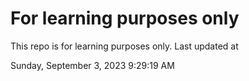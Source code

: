 # For learning purposes only
This repo is for learning purposes only.
Last updated at

Sunday, September 3, 2023 9:29:19 AM

